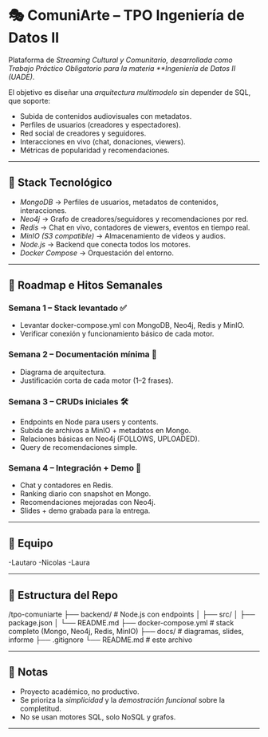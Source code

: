# 🎭 ComuniArte – TPO Ingeniería de Datos II

Plataforma de *Streaming Cultural y Comunitario, desarrollada como Trabajo Práctico Obligatorio para la materia **Ingeniería de Datos II (UADE)*.

El objetivo es diseñar una *arquitectura multimodelo* sin depender de SQL, que soporte:
- Subida de contenidos audiovisuales con metadatos.
- Perfiles de usuarios (creadores y espectadores).
- Red social de creadores y seguidores.
- Interacciones en vivo (chat, donaciones, viewers).
- Métricas de popularidad y recomendaciones.

---

## 🚀 Stack Tecnológico

- *MongoDB* → Perfiles de usuarios, metadatos de contenidos, interacciones.  
- *Neo4j* → Grafo de creadores/seguidores y recomendaciones por red.  
- *Redis* → Chat en vivo, contadores de viewers, eventos en tiempo real.  
- *MinIO (S3 compatible)* → Almacenamiento de videos y audios.  
- *Node.js* → Backend que conecta todos los motores.  
- *Docker Compose* → Orquestación del entorno.  

---

## 📅 Roadmap e Hitos Semanales

### Semana 1 – Stack levantado ✅
- Levantar docker-compose.yml con MongoDB, Neo4j, Redis y MinIO.
- Verificar conexión y funcionamiento básico de cada motor.

### Semana 2 – Documentación mínima 📄
- Diagrama de arquitectura.  
- Justificación corta de cada motor (1–2 frases).  

### Semana 3 – CRUDs iniciales 🛠
- Endpoints en Node para users y contents.  
- Subida de archivos a MinIO + metadatos en Mongo.  
- Relaciones básicas en Neo4j (FOLLOWS, UPLOADED).  
- Query de recomendaciones simple.

### Semana 4 – Integración + Demo 🎥
- Chat y contadores en Redis.  
- Ranking diario con snapshot en Mongo.  
- Recomendaciones mejoradas con Neo4j.  
- Slides + demo grabada para la entrega.  

---

## 👥 Equipo

-Lautaro
-Nicolas
-Laura

---

## 📂 Estructura del Repo 

/tpo-comuniarte
├── backend/ # Node.js con endpoints
│ ├── src/
│ ├── package.json
│ └── README.md
├── docker-compose.yml # stack completo (Mongo, Neo4j, Redis, MinIO)
├── docs/ # diagramas, slides, informe
├── .gitignore
└── README.md # este archivo

---
## 📌 Notas

- Proyecto académico, no productivo.  
- Se prioriza la *simplicidad* y la *demostración funcional* sobre la completitud.  
- No se usan motores SQL, solo NoSQL y grafos.

---
